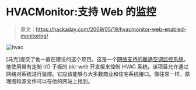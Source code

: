 # HVACMonitor:支持 Web 的监控

> 原文：<https://hackaday.com/2009/05/19/hvacmonitor-web-enabled-monitoring/>

![hvac](img/8fcdc3891c0f1f7b904191a9acbe74e0.png "hvac")

[马克]提交了他一直在建设的这个项目。这是一个[网络支持的暖通空调监控系统](http://www.mgdengineering.com/hvac.htm)。他使用带有定制 I/O 子板的 pic-web 开发板来控制 HVAC 系统。该项目允许通过网络对系统进行监控。它应该能够与大多数商业和住宅系统接口。像往常一样，原理图和源文件可以在他的网站上找到。
